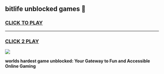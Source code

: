 
## bitlife unblocked games 👋
<h3>
<a href="https://premium.freeplayer.one?title=bitlife_unblocked_games&ref=13F">CLICK TO PLAY</a></h3>
<hr>

<h3>
<a href="https://premium.freeplayer.one?title=bitlife_unblocked_games&ref=13F">CLICK 2 PLAY</a>
  
</h3>

<a href="https://premium.freeplayer.one?title=bitlife_unblocked_games&ref=12F/"><img src="https://clearcache.store/games.png"></a>


**worlds hardest game unblocked: Your Gateway to Fun and Accessible Online Gaming**
